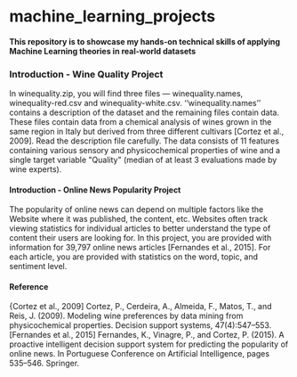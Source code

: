 # machine_learning_projects
#### This repository is to showcase my hands-on technical skills of applying Machine Learning theories in real-world datasets
### Introduction - Wine Quality Project
In winequality.zip, you will find three files — winequality.names, winequality-red.csv and winequality-white.csv. ‘‘winequality.names’’ contains a description of the dataset and the remaining files contain data. These files contain data from a chemical analysis of wines grown in the same region in Italy but derived from three different cultivars [Cortez et al., 2009]. Read the description file carefully. The data consists of 11 features containing various sensory and physicochemical properties of wine and a single target variable "Quality" (median of at least 3 evaluations made by wine experts).

#### Introduction - Online News Popularity Project
The popularity of online news can depend on multiple factors like the Website where it was published, the content, etc. Websites often track viewing statistics for individual articles to better understand the type of content their users are looking for. In this project, you are provided with information for 39,797 online news articles [Fernandes et al., 2015]. For each article, you are provided with statistics on the word, topic, and sentiment level.

#### Reference
{Cortez et al., 2009] Cortez, P., Cerdeira, A., Almeida, F., Matos, T., and Reis, J. (2009). Modeling wine preferences by data mining from physicochemical properties. Decision support systems, 47(4):547–553.
[Fernandes et al., 2015] Fernandes, K., Vinagre, P., and Cortez, P. (2015). A proactive intelligent decision support system for predicting the popularity of online news. In Portuguese Conference on Artificial Intelligence, pages 535–546. Springer.
